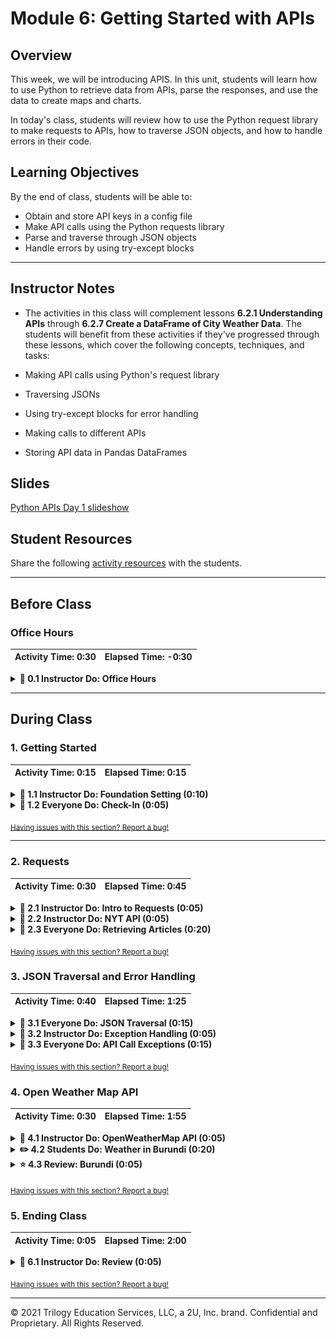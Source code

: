 # Module 6: Getting Started with APIs

## Overview

This week, we will be introducing APIS. In this unit, students will learn how to use Python to retrieve data from APIs, parse the responses, and use the data to create maps and charts.

In today's class, students will review how to use the Python request library to make requests to APIs, how to traverse JSON objects, and how to handle errors in their code.

## Learning Objectives

By the end of class, students will be able to:

* Obtain and store API keys in a config file
* Make API calls using the Python requests library
* Parse and traverse through JSON objects
* Handle errors by using try-except blocks

- - -

## Instructor Notes

* The activities in this class will complement lessons **6.2.1 Understanding APIs** through **6.2.7 Create a DataFrame of City Weather Data**. The students will benefit from these activities if they've progressed through these lessons, which cover the following concepts, techniques, and tasks:

 * Making API calls using Python's request library
 * Traversing JSONs
 * Using try-except blocks for error handling
 * Making calls to different APIs
 * Storing API data in Pandas DataFrames

## Slides
[Python APIs Day 1 slideshow](https://docs.google.com/presentation/d/1QCkmr1oyfhoaurWZ1ziVsRyrET-ZSfvgW2biYQyMUhw/edit?usp=sharing)

## Student Resources

Share the following [activity resources](https://2u-data-curriculum-team.s3.amazonaws.com/data-viz-online-lesson-plans/06-Lessons/6-1-Student_Resources.zip) with the students.

- - -

## Before Class

### Office Hours

| Activity Time:       0:30 |  Elapsed Time:      -0:30  |
|---------------------------|---------------------------|

<details>
  <summary><strong> 📣 0.1 Instructor Do: Office Hours</strong></summary>

* Before you begin class, hold office hours. Office hours should be driven by students. Encourage students to take full advantage of office hours by reminding them that this is their time to ask questions and get assistance from instructional staff as they learn new concepts.

* Expect that students may ask for assistance. For example:

  * Further review on a particular subject
  * Debugging assistance
  * Help with computer issues
  * Guidance with a particular tool

</details>

- - -

## During Class

### 1. Getting Started

| Activity Time:       0:15 |  Elapsed Time:      0:15  |
|---------------------------|---------------------------|

<details>
 <summary><strong>📣 1.1 Instructor Do: Foundation Setting (0:10)</strong></summary>

* Welcome students to class.

* Direct students to post individual questions in Slack to be addressed by you and/or your TAs at the end of class.

* Open the slideshow and use slides 1-11 to walk through the foundation setting with your class.

* **Big Picture:** This is an opportunity for students to zoom out and see the big picture of where they are in the program. Take a moment to mention some real-world examples that show the value of what they’re learning this week.

* **Boot Camp Pointers:** Talk through some of the key logistical items that will help students stay on track. This is an opportunity to speak to what students may need when they're at this particular point of the program.

* **This Week - Python APIs:** Talk through the key skills that students will learn this week.

 * Let the students know that they will set the foundation for an important skill: using third-party resources, such as the New York Times API and the OpenWeatherMap API, for data analysis.

* **This Week's Challenge:** Students will use the weather data they retrieve throughout this module to help update an application currently in beta testing. Students will add weather descriptions to the existing data, then ask beta testers to use input statements to filter data for their weather preferences; then, these preferences will be used to identify potential travel destinations and nearby hotels, which will be used to create a travel itinerary. Students will use the Google Maps Directions API to create a travel route and marker layer map for their users.

* **Career Connection:** Let students know that many of them will use the skills covered this week throughout their careers. It's important for them to know the "why." Give examples of when they may be used in work or when you’ve used those skills in your workplace.

* **How to Succeed This Week:** Remind your students that they may have moments of frustration this week as they begin the course, learn something new, and learn how to budget their time. These moments are great for deepening their knowledge. Use the slide material to outline some of the topics that they may find tricky in this module. Consider sharing something about your personal learning journey. It helps students recognize that everyone starts somewhere and that they are not alone.

* **Today's Objectives:** Now, outline the concepts that will be covered in today's lesson. Remind students that they can find the relevant activity files in the Getting Ready for Class page of their course content.

</details>

<details>
 <summary><strong>🎉  1.2 Everyone Do: Check-In (0:05)</strong></summary>

* Ask the class the following questions and call on students for answers:

   * **Q:** How are you feeling about your progress so far?

   * **A:** Let them know that we are starting to build their skillset. It’s also okay to feel overwhelmed as long as you don’t give up.

   * **Q:** How comfortable do you feel with this topic?

   * **A:** Let's do "fist to five" together. If you are not feeling confident, hold up a fist (0). If you feel very confident, hold up an open hand (5).

</details>

<sub>[Having issues with this section? Report a bug!](https://bit.ly/38pCoPK)</sub>

- - -

### 2. Requests

| Activity Time:       0:30 |  Elapsed Time:      0:45  |
|---------------------------|---------------------------|

<details>
 <summary><strong>📣 2.1 Instructor Do: Intro to Requests (0:05)</strong></summary>

* You can use slides 13-15 to accompany the beginning of this activity.

* Explain that for this class, we will use Python's `requests` library to interact with web servers.

* The `requests.get()` function is used to interact with a URL-based API query. It navigates to the URL and then attempts to retrieve the response from the webpage.

* In most cases, we can expect the `requests.get()` function to return a `response` object that contains the JSON (or some other highly parsable text format) response from the API.

* In order to interpret and analyze the `response` object, we will use the `.json()` function to interact with our other Python libraries.

* For this demonstration, open up [01-Ins_RequestsIntro/Ins_Requests_Demo.ipynb](Activities/01-Ins_RequestsIntro/Solved/Ins_Requests_Demo.ipynb) in Jupyter Notebook. As you go through the code, explain to the students:

   * `import requests` to pull the Requests library into Python. This will allow the code to make API calls and collect data from a server.

   * `import json` allows Python to pull in and parse JSON objects.

   * The `url` variable contains the SpaceX URL that the class visited within a string.

* Explain that `requests.get(url)` sends a `GET` request to the URL passed as a parameter. Remind students that this means that the program is _requesting_ the information stored at this URL.

   ![Basic Call](Images/01-RequestsIntro_BasicCall.png)

* Explain that `requests.get(url)` returns a response object containing a lot of information about the server's response, but it does not seem to include the JSON requested.

   ![Response Object](Images/01-RequestsIntro_ResponseObject.png)

* The `.json()` call must be used to convert that response object into the JSON format.

* Point out how the JSON response is contained within one massive block of text, which makes it very hard to understand or read through. We can address this by using the `json.dumps()` method to "pretty print" the response.

   ![Pretty Print](Images/01-RequestsIntro_PrettyPrint.png)

* Send out the notebook [01-Ins_RequestsIntro/Ins_Requests_Demo.ipynb](Activities/01-Ins_RequestsIntro/Solved/Ins_Requests_Demo.ipynb) for students to refer to later.

* Ask the class the following questions:

   * **Q:** Where was this used before?

   * **A:** Retrieving a response with the `get()` method was used in Lesson 6.2.4.

   * **Q:** How does this activity equip us for the Challenge?

   * **A:** We will need to perform an API call to the OpenWeatherMap API to retrieve information.

   * **Q:** What can we do if we don't completely understand this?

   * **A:** We can refer to the lessons and reach out to the instructional staff.

* Answer any questions before proceeding to the student activity.

</details>

<details>
 <summary><strong>📣 2.2 Instructor Do: NYT API (0:05)</strong></summary>

* Use slides 16-20 to accompany the beginning of this demonstration.

* Explain that this exercise explores a full-featured, "real-world" API: the New York Times article API.

* **Note:** The New York times API requires users to register for an API key. Students should have signed up for an API key prior to class because it may take a bit of time to receive one. You can walk through the process of acquiring an API key if some students still need to do so.

* First, create an account with NYT by filling out this [form](https://developer.nytimes.com/accounts/create).

   ![NYT Create Account](Images/11-NYT_account.png)

* Navigate to the index of the email used to sign up, and activate the account.

* **Note:** Make sure that students check their spam folder for the email from The New York Times article API.

* Navigate back to the [sign-in page](https://developer.nytimes.com/accounts/login) and log in with the newly created account.

* Once students have successfully made a NYT account and logged in, it's time to create an app and obtain an API key.

* From the drop down on the top right next to their email, click on **Apps**.

   ![select apps](Images/11-select_apps.png)

* Click on **+New App**.

* This will bring you to the app creation page. Give the app any name.

   ![Name app](Images/11-NYT_name_app.png)

* Scroll down to the **Article Search API** and select it.

   ![Article API](Images/11-article_api.png)

* Scroll back up to the top and click **Create**.

* After the app is created, you will be redirected to the app page, which contains the API key. Explain to students that they will use this key to interact with the NYT API.

   ![NYT API Key](Images/11-NYT_api_key.png)

* Send out the [documentation](https://developer.nytimes.com/docs/articlesearch-product/1/overview) for the NYT API, and briefly review some of its features.

   ![NYT Docs](Images/11-NYTApi_Docs.png)

* Try not to delve too deeply into the documentation at this point; part of the next activity should have students reading through it in order to uncover the query strings that they need to create.

* Explain that it is always a better idea to save your API keys in a separate config file from the scripts that use them.

* This adds security to your scripting/programming by dissociating your personal information from your analysis.

* As an added bonus, you can add all of your API keys from different sites into a single config file that your different API query scripts point to.

* Point out that it is critical that you **never** publish your config files/API keys on Github.

* Many sites have a bandwidth limit that can easily be exceeded if more than one user uses the same API key. Additionally, some sites charge the user for each query.

* Open the [02-Ins_NYTAPI/Ins_NYT_API.ipynb](Activities/02-Ins_NYTAPI/Solved/Ins_NYT_API.ipynb) demo within an IDE, then run the application while explaining each part of the code.

* Highlight the use of the `config.py` file to store the `api_key` and reiterate that API keys should not be uploaded to GitHub. Although this API key is free, some services charge past a certain usage point. Therefore, students should protect them from public view. Instruct students to add `config.py` to their `.gitignore` file, or create environment variables for all homework and projects they will be saving to a repo.

 ![NYT API Code](Images/11-NYTApi_Code.png)

* Answer any questions before proceeding to the student activity.

</details>

<details>
 <summary><strong>🎉 2.3 Everyone Do: Retrieving Articles (0:20)</strong></summary>

* In this activity, the students are asked to create an application that grabs articles from the NYT API, stores them within a list, and prints snippets of the articles to the screen.

* Open up [03-Evr_RetrieveArticles/Stu_Retrieve_Articles.ipynb](Activities/03-Evr_RetrieveArticles/Solved/Stu_Retrieve_Articles.ipynb) within the console and run the application, showing students what they will be attempting to create.

   ![Retrieve Articles - Output](Images/12-RetrieveArticles_Output.png)

* Make sure students can download and open the [instructions](Activities/03-Evr_RetrieveArticles/README.md) and the [starter notebook](Activities/03-Evr_RetrieveArticles/Unsolved/Evr_Retrieve_Articles.ipynb) for this activity.

* Review the instructions with the students, then let them work on their solutions for 10 minutes.

* When time is complete, open the [starter notebook](Activities/03-Evr_RetrieveArticles/Unsolved/Evr_Retrieve_Articles.ipynb) and ask for volunteers to help you write the code to retrieve article snippets and the `web_url`. If there are no volunteers, open [Evr_Retrieve_Articles.ipynb](Activities/03-Evr_RetrieveArticles/Solved/Evr_Retrieve_Articles.ipynb) in Jupyter Notebook, then walk through how to retrieve article snippets and print the results, making sure to explain the following:

* We use various query parameters to build the query URL, including  the `api-key` that allows the code to query the server and  `q` for the keyword to **q**uery on `begin_date` and `end_date`, both with format YYYYMMDD.

* Retrieve articles using a `GET` request and convert to a json. Then parse the JSON to get the article list.

   ```python
   # Retrieve articles
   articles = requests.get(query_url).json()
   articles_list = articles["response"]["docs"]
   ```

* Use a `for` loop to loop through the articles and print out the snippets.

   ```python
   for article in articles_list:
      print(f'A snippet from the article: {article["snippet"]}')
      print('---------------------------')
   ```

* Use a `for` loop again, but this time access the key `web_url` to print out the `web_url` for each article.

   ```python
   # Print the web_url of each stored article
   print("Your Reading List")
   for article in articles_list:
      print(article["web_url"])
   ```

* Once the article snippets have been printed, let the students continue for 5 minutes to try to retrieve 30 results for the bonus.

* When time is up, ask for a volunteer to share how they were able to print and retrieve 30 results. If there are no volunteers, open [Evr_Retrieve_Articles.ipynb](Activities/03-Evr_RetrieveArticles/Solved/Evr_Retrieve_Articles.ipynb) and explain the following:

* Explain that each API call retrieves 10 articles by default. Each group of articles is called a _page_.

* If we want more articles, we need to tell the API to respond with _different pages_.

* To do this, we simply append a `page` parameter, which is equal to the number of the page we want to retrieve.

* We build out our query string as before, but this time we add a new parameter for the page.

   ```python
   # loop through pages 0-2
   for page in range(0, 3):
      query_url = f"{url}api-key={api_key}&q={query}&begin_date={begin_date}&end_date={end_date}"
      # create query with page number
      query_url = f"{query_url}&page={str(page)}"
      articles = requests.get(query_url).json()
   ```

* We use `time.sleep(1)` to create an interval between queries to stay within the API limits and print out the results.

   ```python
   # Add a one second interval between queries to stay within API query limits
      time.sleep(1)
      # loop through the response and append each article to the list
      for article in articles["response"]["docs"]:
         articles_list.append(article)
   ```

* Send out the [Evr_Retrieve_Articles.ipynb](Activities/03-Evr_RetrieveArticles/Solved/Stu_Retrieve_Articles.ipynb) file for students to refer to later.

* Answer any questions before moving on to the next activity.

</details>

<sub>[Having issues with this section? Report a bug!](https://bit.ly/3i2qfDB)</sub>


### 3. JSON Traversal and Error Handling

| Activity Time:  0:40 |  Elapsed Time: 1:25  |
|----------------------|----------------------|

<details>
   <summary><strong>🎉 3.1 Everyone Do: JSON Traversal (0:15)</strong></summary>

* Use slides 1-5 to introduce the class to the activity.

* In this exercise, students will load in a JSON response file from YouTube and retrieve information related to the video by traversing the JSON.

* The students will work independently for the first 5-10 minutes before participating in student-led live coding.

* Open [04-Evr_JSONTraversalReview/youtube_response.json](Activities/04-Evr_JSONTraversalReview/Resources/youtube_response.json) with a text editor to show the class what JSON file they will be working with.

   ![JSON Traversal - YouTube Response](Images/01-JSONReview_JSON.png)

* Make sure students can download and open the [instructions](Activities/04-Evr_JSONTraversalReview/README.md), [JSON file](Activities/04-Evr_JSONTraversalReview/Resources/youtube_response.json), and the [starter notebook](Activities/04-Evr_JSONTraversalReview/Unsolved/Stu_JSON_Traversal.ipynb).

* Let students work on their solution in the main classroom for 5 minutes, then open up the [starter notebook](Activities/04-Evr_JSONTraversalReview/Unsolved/Stu_JSON_Traversal.ipynb) and ask for volunteers to help you code to retrieve the video's title.

* Next, have another volunteer help you code to retrieve the video's rating.

* Continue this process until the solution is complete.

   ![JSON Traversal Code](Images/01-JSONReview_Code.png)

* Send the students the [Stu_JSON_Traversal solution file](Activities/04-Evr_JSONTraversalReview/Solved/Evr_JSON_Traversal.ipynb) for them to review later.

* Answer any question before proceeding to the next activity.

</details>

<details>
   <summary><strong>📣 3.2 Instructor Do: Exception Handling (0:05)</strong></summary>

* Ask a student to explain what would happen if an application tried to look up a key within a dictionary that doesn't exist.

* If a simple key lookup is performed, such as `data["temp"]`, and the `"temp"` key doesn't exist, Python will throw an exception and terminate the program.

* Explain that this behavior makes sense in a basic application or script because the program may have incorrect/missing inputs.

 * However, when it comes to databases and API requests, missing values are very common. In these cases, our applications and scripts that use API calls are at risk of terminating prematurely.

* Point out that it does not make sense for an application to terminate itself just because a dictionary key doesn't exist. It would be much better to simply deal with the error than crash the app.

* Dealing with these kinds of errors is called exception handling, and thankfully Python has built-in tools to resolve these errors.

* Open [Ins_Exception.ipynb](Activities/05-Ins_ExceptionHandling/Solved/Ins_Exception.ipynb) within Jupyter Notebook to show how an exception error can be created.

* Point out that the `students` dictionary does not have a key for `"Jezebel"`. When the application tries to print `students["Jezebel"]`, Python will complain that the key doesn't exist.

* Run the code within the terminal to demonstrate the error.

   ![Exception Error](Images/07-Exception_Error.png)

* Open [Ins_ExceptionHandling.ipynb](Activities/05-Ins_ExceptionHandling/Solved/Ins_ExceptionHandling.ipynb) within Jupyter Notebook to show the class how to handle exception errors.

* Before discussing the code in detail, simply point out the `try`/ `except` keywords to the class. Briefly explain that these keywords let the application recover from errors like the one that killed the program before.

* Run the file to demonstrate that the final print statement executes, even though the `students["Jezebel"]` line throws an exception.

   ![Exception Error Handling](Images/07-Exception_DealtWith.png)

* Explain that `try` and `except` statements, like `for` and `if` statements, create new indented blocks.

* Python will try to run code in the `try` block, but if an exception arises, Python will then run the code inside the `except` block.

   ![Exception Handling Code](Images/07-Exception_Code.png)

* Take a moment to emphasize how powerful this is: `try-except` allows programmers to anticipate and recover from errors.

* Although optional, it is generally best practice to specify the exact errors to handle.

* In cases where the programmer wants to handle an error in a particular fashion, specifying the exception type is best practice.

* Especially in cases where a programmer wants to intercept any error, like for logging purposes, it is fine to catch a general exception.

* Students will know what exceptions to handle because the name of the exception that killed the program will be printed to the command line.

</details>

<details>
   <summary><strong>🎉 3.3 Everyone Do: API Call Exceptions (0:15)</strong></summary>

* In this exercise, as students make API calls, they’ll implement `try-except` blocks to narrow down a list of fictional characters to include only characters from Star Wars.

* The students will work independently for the first 5 minutes before participating in student-led live coding.

* Make sure the students can download and open the [instructions](Activities/06-Evr_API_Exceptions/README.md) and [starter notebook](Activities/06-Evr_API_Exceptions/Unsolved/api_exceptions.ipynb).

* Let the students work on their solution in the main classroom for 10 minutes, then open the [starter notebook](Activities/06-Evr_API_Exceptions/Unsolved/api_exceptions.ipynb) and ask for volunteers to help you code the `for` loop for each character and to create a search query.

* If there are no volunteers, open up [api_exceptions.ipnyb](Activities/06-Evr_API_Exceptions/Solved/api_exceptions.ipynb) in Jupyter Notebook, making sure to explain the following:

* Loop through each character in the list.

   ```python
   # Loop through each character
   for character in search_characters:
   ```

   * Make an API call for each character by appending the character to the URL.

   ```python
   # Create search query, make request and store in json
   query = url + character
   response = requests.get(query)
   response_json = response.json()
   ```

* Once the query has been created, let the students continue working for 5 minutes.

* When time is complete, ask for a volunteer to share their try-except blocks. If there are no volunteers, open up [api_exceptions.ipnyb](Activities/06-Evr_API_Exceptions/Solved/api_exceptions.ipynb) and run the code, making sure to explain the following:

* Use `try` to attempt to retrieve the height and mass of the character.

   ```python
   try:
      height.append(response_json['results'][0]['height'])
      mass.append(response_json['results'][0]['mass'])
      starwars_characters.append(character)
      print(f"{character} found! Appending stats")
   ```

* Use `except` to “pass” on characters that would return an error because they do not exist in the Star Wars Universe.

   ```python
   # Handle exceptions for characters not available in the Star Wars API
      except:
         # Append null values
         print("Character not found")
         pass
   ```

* Store the results in a DataFrame.

   ```python
   # Create DataFrame
   character_height = pd.DataFrame({
      'character': starwars_characters,
      'height': height,
      'mass': mass
   })
   character_height
   ```

* Send out the [api_exceptions.ipnyb](Activities/06-Evr_API_Exceptions/Solved/api_exceptions.ipynb) for students to refer to later.

* Ask the class the following questions and call on students for the answers:

   * **Q:** What would happen if every character was found in the API call?

   * **A:** The `except` block would not need to be run, since no error would have been triggered.

   * **Q:** What can we do if we don't completely understand this?

   * **A:** Review Lesson 6.3.6 Get the City Weather Data, where we use `try-except` blocks to handle invalid weather requests.

* Answer any question before proceeding to the next activity.

</details>

<sub>[Having issues with this section? Report a bug!](https://bit.ly/39kqcPM)</sub>


### 4. Open Weather Map API

| Activity Time:  0:30 |  Elapsed Time: 1:55  |
|----------------------|----------------------|

<details>
   <summary><strong>📣 4.1 Instructor Do: OpenWeatherMap API (0:05)</strong></summary>

* Explain that the next API that students will work with is the [OpenWeatherMap API](https://openweathermap.org/api), which provides various meteorological data for developers to use.

* Explain that, like the New York Times API, the OpenWeatherMap API requires users to [register](https://home.openweathermap.org/users/sign_up) for an API key.

* Briefly walk students through the [sign-up](https://home.openweathermap.org/users/sign_up) steps and make sure everyone has their API key in hand before moving on to the demonstration. **Note** Students should have signed up for an API key prior to class because it may take a bit of time to receive one. You can walk through the process of acquiring an API key if some students still need to do so.


   ![Getting an API Key is Easy](Images/03-OpenWeather_Signup.png)

* Remind students that it is good practice to use the `config.py` file to keep their api_keys private.

* Point out that the workflow for OpenWeatherAPI is the same as the other APIs we have previously covered.

* Open [Ins_OpenWeatherRequest.ipynb](Activities/07-Ins_OpenWeatherRequest/Solved/Ins_OpenWeatherRequest.ipynb) with Jupyter Notebook to show students what the application does.

   ![OpenWeather - Output](Images/03-OpenWeather_Output.png)

* Ask a student to explain what the question mark in the URL indicates, before explaining how the question mark represents the beginning of the query string.

* Ask a student to explain what they think the `query_url` is requesting before discussing how the `q` parameter allows the application to search for weather by city name.

* Ask a student to explain the logic of the rest of the file, and then explain how the rest of the file simply sends a `GET` request to the query URL, converts the response to JSON, and prints the result.

   ![OpenWeather - Code](Images/03-OpenWeather_Code.png)

* Ask the class the following questions:

   * **Q:** Where was this used before?

   * **A:** Interacting with the OpenWeatherMap API was used in Lesson 6.2.6.

   * **Q:** How does this activity equip us for the Challenge?

   * **A:** We will need to perform an API call to the OpenWeatherMap API to retrieve information.

   * **Q:** What can we do if we don't completely understand this?

   * **A:** We can refer to the lesson plan and reach out to the instructional staff.

</details>

<details>
   <summary><strong>✏️ 4.2 Students Do: Weather in Burundi (0:20)</strong></summary>

* **File:** [Stu_Burundi.ipynb](Activities/08-Stu_BurundiWeatherApp/Unsolved/Stu_Burundi.ipynb)

* **Instructions:** [README.md](Activities/08-Stu_BurundiWeatherApp/README.md)

* In this exercise, the students will be working with the OpenWeather API to create an application that provides the user with the current temperature in the largest city of Burundi.

* Before students complete this activity, show them the following image or [Stu_Burundi.ipynb](Activities/08-Stu_BurundiWeatherApp/Solved/Stu_Burundi.ipynb) in Jupyter Notebook so that students understand the expected output.

   ![Stu_Burundi Output](Images/04-Burundi_Output.png)

* Make sure the students can download and open the [instructions](Activities/08-Stu_BurundiWeatherApp/README.md) and [starter notebook](Activities/08-Stu_BurundiWeatherApp/Unsolved/Stu_Burundi.ipynb).

* Answer any questions before breaking the students out in groups.

* Divide students into groups of 3-5. They should work on the solution by themselves, but they can talk to others in their group to get tips.

* Let students know that they may be asked to share and walk through their work at the end of the activity.

</details>

<details>
   <summary><strong>⭐ 4.3 Review: Burundi  (0:05)</strong></summary>

* Once time is up, ask for volunteers to walk through their solution. Remind them that it is perfectly alright if they didn't finish the activity.

* To encourage participation, you can open the [starter notebook](Activities/08-Stu_BurundiWeatherApp/Unsolved/Stu_Burundi.ipynb) and ask students to help build the request URL.

* If there are no volunteers, open up [Stu_Burundi.ipynb](Activities/08-Stu_BurundiWeatherApp/Solved/Stu_Burundi.ipynb) in Jupyter Notebook and go over the solution file with the class, answering whatever questions students may have.

* Key points to cover when discussing this activity:

* When building the query URL, remind students that this is the most important part of making an API call because it determines what information will be returned by the request.

* The `units` query parameter: Remind students that they simply need to dig through documentation to find "options" like this. Encourage them to spend a lot of time reading the documentation of an API before writing code, as this will save them time.

   ![Burundi Code](Images/04-Burundi_Code.png)

* Send out [Stu_Burundi.ipynb](Activities/08-Stu_BurundiWeatherApp/Solved/Stu_Burundi.ipynb) for students to refer to later.

* Ask the class the following questions and call on students for the answers:

   * **Q:** How can we get the temperature in both Fahrenheit _and_ Celsius?

   * **A:** We create a list of units and loop through them while making a different API for each one and storing the results in a list. Then, we can access the list to print the results.

   * **Q:** What can we do if we don't completely understand this?

   * **A:** Review the Lesson 6.2.6 Get the City Weather Data.

* Answer any questions before ending class.


</details>

<sub>[Having issues with this section? Report a bug!](https://bit.ly/3q2PPLo)</sub>


### 5. Ending Class

| Activity Time:       0:05 |  Elapsed Time:      2:00  |
|---------------------------|---------------------------|

<details>
 <summary><strong>📣  6.1 Instructor Do: Review (0:05)</strong></summary>

* Before ending class, review the skills that were covered today and mention where in the module these skills are introduced.
 * Using the Python request library to make API calls was covered in **Lesson 6.2.3**.
 * Retrieving a response and getting data were covered in **Lesson 6.2.4**.
 * Parsing JSONS was covered in **Lesson 6.2.5**.
 * Try-except blocks were covered in **Lesson 6.2.6**.

* Answer any questions the students may have.

</details>

<sub>[Having issues with this section? Report a bug!](https://bit.ly/3pYAwDF)</sub>

- - -

© 2021 Trilogy Education Services, LLC, a 2U, Inc. brand.  Confidential and Proprietary.  All Rights Reserved.
